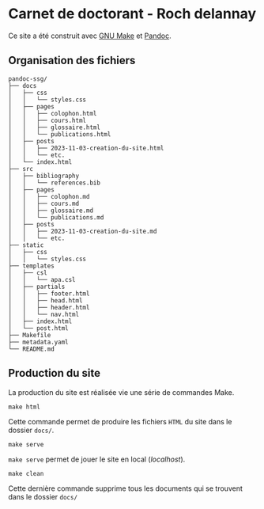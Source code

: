# Carnet de doctorant - Roch delannay

Ce site a été construit avec [GNU Make](https://www.gnu.org/software/make/) et [Pandoc](https://pandoc.org/).

## Organisation des fichiers

```
pandoc-ssg/
├── docs
│   ├── css
│   │   └── styles.css
│   ├── pages
│   │   ├── colophon.html
│   │   ├── cours.html
│   │   ├── glossaire.html
│   │   └── publications.html
│   ├── posts
│   │   ├── 2023-11-03-creation-du-site.html
│   │   └── etc.
│   └── index.html
├── src
│   ├── bibliography
│   │   └── references.bib
│   ├── pages
│   │   ├── colophon.md
│   │   ├── cours.md
│   │   ├── glossaire.md
│   │   └── publications.md
│   ├── posts
│   │   ├── 2023-11-03-creation-du-site.md
│   │   └── etc.
├── static
│   ├── css
│   │   └── styles.css
├── templates
│   ├── csl
│   │   └── apa.csl
│   ├── partials
│   │   ├── footer.html
│   │   ├── head.html
│   │   ├── header.html
│   │   └── nav.html
│   ├── index.html
│   └── post.html
├── Makefile
├── metadata.yaml
└── README.md

```




## Production du site

La production du site est réalisée vie une série de commandes Make.

```
make html
```
Cette commande permet de produire les fichiers `HTML` du site dans le dossier `docs/`.

```
make serve
```
`make serve` permet de jouer le site en local (_localhost_).

```
make clean
```
Cette dernière commande supprime tous les documents qui se trouvent dans le dossier `docs/`